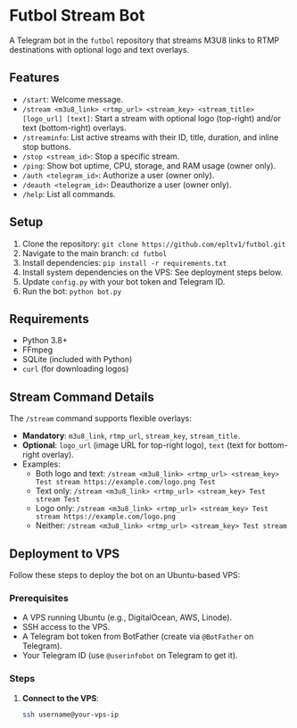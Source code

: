 # Futbol Stream Bot

A Telegram bot in the `futbol` repository that streams M3U8 links to RTMP destinations with optional logo and text overlays.

## Features
- `/start`: Welcome message.
- `/stream <m3u8_link> <rtmp_url> <stream_key> <stream_title> [logo_url] [text]`: Start a stream with optional logo (top-right) and/or text (bottom-right) overlays.
- `/streaminfo`: List active streams with their ID, title, duration, and inline stop buttons.
- `/stop <stream_id>`: Stop a specific stream.
- `/ping`: Show bot uptime, CPU, storage, and RAM usage (owner only).
- `/auth <telegram_id>`: Authorize a user (owner only).
- `/deauth <telegram_id>`: Deauthorize a user (owner only).
- `/help`: List all commands.

## Setup
1. Clone the repository: `git clone https://github.com/epltv1/futbol.git`
2. Navigate to the main branch: `cd futbol`
3. Install dependencies: `pip install -r requirements.txt`
4. Install system dependencies on the VPS: See deployment steps below.
5. Update `config.py` with your bot token and Telegram ID.
6. Run the bot: `python bot.py`

## Requirements
- Python 3.8+
- FFmpeg
- SQLite (included with Python)
- `curl` (for downloading logos)

## Stream Command Details
The `/stream` command supports flexible overlays:
- **Mandatory**: `m3u8_link`, `rtmp_url`, `stream_key`, `stream_title`.
- **Optional**: `logo_url` (image URL for top-right logo), `text` (text for bottom-right overlay).
- Examples:
  - Both logo and text: `/stream <m3u8_link> <rtmp_url> <stream_key> Test stream https://example.com/logo.png Test`
  - Text only: `/stream <m3u8_link> <rtmp_url> <stream_key> Test stream Test`
  - Logo only: `/stream <m3u8_link> <rtmp_url> <stream_key> Test stream https://example.com/logo.png`
  - Neither: `/stream <m3u8_link> <rtmp_url> <stream_key> Test stream`

## Deployment to VPS
Follow these steps to deploy the bot on an Ubuntu-based VPS:

### Prerequisites
- A VPS running Ubuntu (e.g., DigitalOcean, AWS, Linode).
- SSH access to the VPS.
- A Telegram bot token from BotFather (create via `@BotFather` on Telegram).
- Your Telegram ID (use `@userinfobot` on Telegram to get it).

### Steps
1. **Connect to the VPS**:
   ```bash
   ssh username@your-vps-ip
